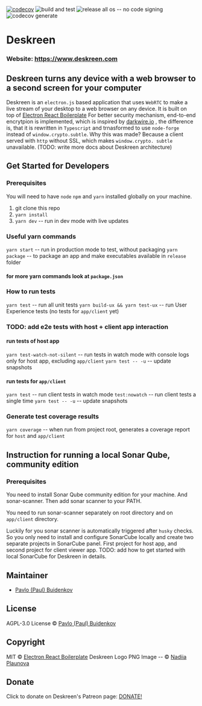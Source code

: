 [![codecov](https://codecov.io/gh/pavlobu/test-electron-boilerplate-ci/branch/master/graph/badge.svg)](https://codecov.io/gh/pavlobu/deskreen)
![build and test](https://github.com/pavlobu/deskreen/workflows/build%20and%20test/badge.svg?event=pull_request)
![release all os -- no code signing](https://github.com/pavlobu/deskreen/workflows/release%20all%20os%20--%20no%20code%20signing/badge.svg)
![codecov generate](https://github.com/pavlobu/deskreen/workflows/codecov%20generate/badge.svg)

# Deskreen

### Website: https://www.deskreen.com

## Deskreen turns any device with a web browser to a second screen for your computer

Deskreen is an `electron.js` based application that uses `WebRTC` to make a live stream of your
desktop to a web browser on any device.
It is built on top of [Electron React Boilerplate](https://github.com/electron-react-boilerplate)
For better security mechanism, end-to-end encrytpion is implemented, which is inspired by
[darkwire.io](https://github.com/darkwire/darkwire.io) , the difference is, that it is rewritten
in `Typescript` and trnasformed to use `node-forge` instead of `window.crypto.subtle`.
Why this was made? Because a client served with `http` without SSL, which makes `window.crypto. subtle` unavailable.
(TODO: write more docs about Deskreen architecture)

## Get Started for Developers

### Prerequisites

You will need to have `node` `npm` and `yarn` installed
globally on your machine.

1. git clone this repo
2. `yarn install`
3. `yarn dev` -- run in dev mode with live updates

### Useful yarn commands

`yarn start` -- run in production mode to test, without packaging
`yarn package` -- to package an app and make executables available in `release` folder

#### for more yarn commands look at `package.json`

### How to run tests

`yarn test` -- run all unit tests
`yarn build-ux && yarn test-ux` -- run User Experience tests (no tests for `app/client` yet)

### TODO: add e2e tests with host + client app interaction

#### run tests of host app

`yarn test-watch-not-silent` -- run tests in watch mode with console logs only for host app, excluding `app/client`
`yarn test -- -u` -- update snapshots

#### run tests for `app/client`

`yarn test` -- run client tests in watch mode
`test:nowatch` -- run client tests a single time
`yarn test -- -u` -- update snapshots

### Generate test coverage results

`yarn coverage` -- when run from project root, generates a coverage report for `host` and `app/client`

## Instruction for running a local Sonar Qube, community edition

### Prerequisites

You need to install Sonar Qube community edition for your machine.
And sonar-scanner. Then add sonar scanner to your PATH.

You need to run sonar-scanner separately on root directory
and on `app/client` directory.

Luckily for you sonar scanner is automatically triggered after `husky` checks.
So you only need to install and configure SonarCube locally and
create two separate projects in SonarCube panel.
First project for host app, and second project for client viewer app.
TODO: add how to get started with local SonarCube for Deskreen in details.

## Maintainer

- [Pavlo (Paul) Buidenkov](https://github.com/pavlobu)

## License

AGPL-3.0 License © [Pavlo (Paul) Buidenkov](https://github.com/pavlobu/deskreen)

## Copyright

MIT © [Electron React Boilerplate](https://github.com/electron-react-boilerplate)
Deskreen Logo PNG Image -- © [Nadiia Plaunova](https://www.artstation.com/nadiiia)

## Donate

Click to donate on Deskreen's Patreon page: [DONATE!](https://github.com/electron-react-boilerplate)

